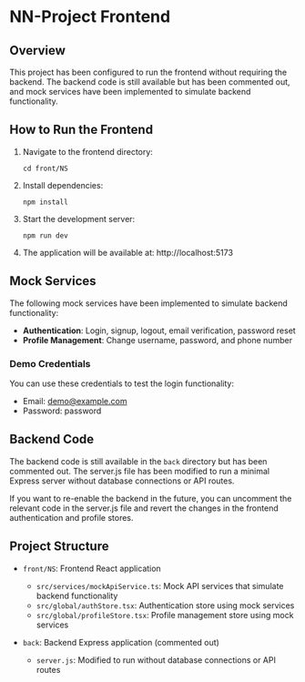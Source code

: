 # NN-Project Frontend

## Overview
This project has been configured to run the frontend without requiring the backend. The backend code is still available but has been commented out, and mock services have been implemented to simulate backend functionality.

## How to Run the Frontend

1. Navigate to the frontend directory:
   ```
   cd front/NS
   ```

2. Install dependencies:
   ```
   npm install
   ```

3. Start the development server:
   ```
   npm run dev
   ```

4. The application will be available at: http://localhost:5173

## Mock Services

The following mock services have been implemented to simulate backend functionality:

- **Authentication**: Login, signup, logout, email verification, password reset
- **Profile Management**: Change username, password, and phone number

### Demo Credentials
You can use these credentials to test the login functionality:
- Email: demo@example.com
- Password: password

## Backend Code

The backend code is still available in the `back` directory but has been commented out. The server.js file has been modified to run a minimal Express server without database connections or API routes.

If you want to re-enable the backend in the future, you can uncomment the relevant code in the server.js file and revert the changes in the frontend authentication and profile stores.

## Project Structure

- `front/NS`: Frontend React application
  - `src/services/mockApiService.ts`: Mock API services that simulate backend functionality
  - `src/global/authStore.tsx`: Authentication store using mock services
  - `src/global/profileStore.tsx`: Profile management store using mock services

- `back`: Backend Express application (commented out)
  - `server.js`: Modified to run without database connections or API routes